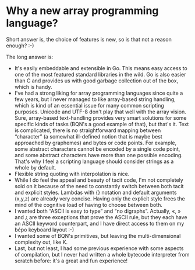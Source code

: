 # Why a new array programming language?

Short answer is, the choice of features is new, so is that not a reason enough?
:-)

The long answer is:

+ It's easily embeddable and extensible in Go. This means easy access to one of
  the most featured standard libraries in the wild. Go is also easier than C
  and provides us with good garbage collection out of the box, which is handy.
+ I've had a strong liking for array programming languages since quite a few
  years, but I never managed to like array-based string handling, which is kind
  of an essential issue for many common scripting purposes.  Unicode and UTF-8
  don't play that well with the array vision. Sure, array-based text-handling
  provides very smart solutions for some specific kinds of tasks (BQN's a good
  example of that), but that's it. Text is complicated, there is no
  straightforward mapping between “character” (a somewhat ill-defined notion
  that is maybe best approached by graphemes) and bytes or code points. For
  example, some abstract characters cannot be encoded by a single code point,
  and some abstract characters have more than one possible encoding. That's why
  I feel a scripting language should consider strings as a whole by default.
+ Flexible string quoting with interpolation is nice.
+ While I do feel the appeal and beauty of tacit code, I'm not completely sold
  on it because of the need to constantly switch between both tacit and
  explicit styles.  Lambdas with {} notation and default arguments (x,y,z) are
  already very concise. Having only the explicit style frees the mind of the
  cognitive load of having to choose between both.
+ I wanted both “ASCII is easy to type” and “no digraphs”. Actually, «, » and ¿
  are three exceptions that prove the ASCII rule, but they each have an ASCII
  keyword counterpart, and I have direct access to them on my bépo keyboard
  layout :-)
+ I wanted some of BQN's primitives, but leaving the multi-dimensional
  complexity out, like K.
+ Last, but not least, I had some previous experience with some aspects of
  compilation, but I never had written a whole bytecode interpreter from
  scratch before: it's a great and fun experience!
